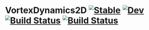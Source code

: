 # VortexDynamics2D [![Stable](https://img.shields.io/badge/docs-stable-blue.svg)](https://mbudisic.github.io/VortexDynamics2D.jl/stable) [![Dev](https://img.shields.io/badge/docs-dev-blue.svg)](https://mbudisic.github.io/VortexDynamics2D.jl/dev) [![Build Status](https://github.com/mbudisic/VortexDynamics2D.jl/actions/workflows/CI.yml/badge.svg?branch=master)](https://github.com/mbudisic/VortexDynamics2D.jl/actions/workflows/CI.yml?query=branch%3Amaster) [![Build Status](https://travis-ci.com/mbudisic/VortexDynamics2D.jl.svg?branch=master)](https://travis-ci.com/mbudisic/VortexDynamics2D.jl)
